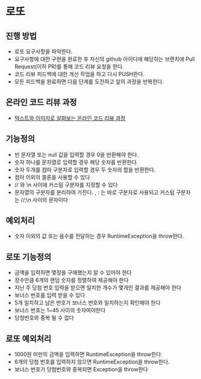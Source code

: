 # 로또
## 진행 방법
* 로또 요구사항을 파악한다.
* 요구사항에 대한 구현을 완료한 후 자신의 github 아이디에 해당하는 브랜치에 Pull Request(이하 PR)를 통해 코드 리뷰 요청을 한다.
* 코드 리뷰 피드백에 대한 개선 작업을 하고 다시 PUSH한다.
* 모든 피드백을 완료하면 다음 단계를 도전하고 앞의 과정을 반복한다.

## 온라인 코드 리뷰 과정
* [텍스트와 이미지로 살펴보는 온라인 코드 리뷰 과정](https://github.com/next-step/nextstep-docs/tree/master/codereview)

## 기능정의
* 빈 문자열 또는 null 값을 입력할 경우 0을 반환해야 한다.
* 숫자 하나를 문자열로 입력할 경우 해당 숫자를 반환한다. 
* 숫자 두개를 컴마 구분자로 입력할 경우 두 숫자의 합을 반환한다.
* 컴마 이외의 콜론을 사용할 수 있다 
* // 와 \n 사이에 커스텀 구분자를 지정할 수 있다 
* 문자열의 구분자를 분리하여 가진다. , : 는 바로 구분자로 사용되고 커스텀 구분자는 //;\n 사이의 문자이다
## 예외처리
* 숫자 이외의 값 또는 음수를 전달하는 경우 RuntimeException을 throw한다.
 

## 로또 기능정의 
* 금액을 입력하면 몇장을 구매했는지 알 수 있어야 한다
* 장수만큼 6개의 랜덤 숫자를 정렬하여 제공해야 한다 
* 지난 주 당첨 번호 입력을 받으면 일치한 개수가 몇개인 결과를 제공해야 한다 
* 보너스 번호를 입력 받을 수 있다 
* 5개 일치하고 남은 번호가 보너스 번호와 일치하는지 확인해야 한다 
* 보너스 번호는 1~45 사이의 숫자여야한다
* 당청번호와 중복 될 수 없다 


## 로또 예외처리  
* 1000원 미만의 금액을 입력하면 RuntimeException을 throw한다.
* 6개의 당첨 번호를 입력하지 않으면 RuntimeException을 throw한다.
* 보너스 번호가 당첨번호와 중복되면 Exception을 throw한다 
